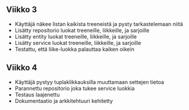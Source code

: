 ## Viikko 3

- Käyttäjä näkee listan kaikista treeneistä ja pysty tarkastelemaan niitä
- Lisätty repositorio luokat treeneille, liikkeille, ja sarjoille
- Lisätty entity luokat treeneille, liikkeille, ja sarjoille
- Lisätty service luokat treeneille, liikkeille, ja sarjoille
- Testattu, että liike-luokka palauttaa kaiken oikein

## Viikko 4

- Käyttäjä pystyy tuplaklikkauksilla muuttamaan settejen tietoa
- Parannettu repositorio joka tukee service luokkia
- Testaus laajenettu
- Dokumentaatio ja arkkitehtuuri kehitetty